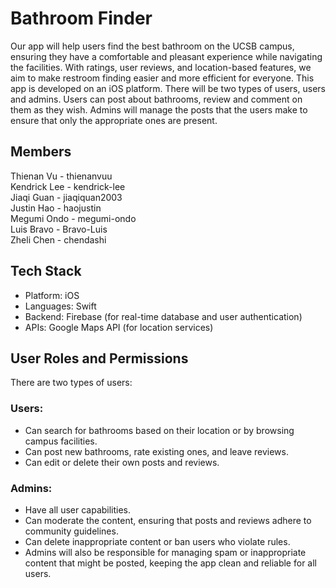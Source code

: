 # Bathroom Finder  

Our app will help users find the best bathroom on the UCSB campus, ensuring they have a comfortable and pleasant experience while navigating the facilities. With ratings, user reviews, and location-based features, we aim to make restroom finding easier and more efficient for everyone. This app is developed on an iOS platform. There will be two types of users, users and admins. Users can post about bathrooms, review and comment on them as they wish. Admins will manage the posts that the users make to ensure that only the appropriate ones are present.

## Members  
Thienan Vu - thienanvuu    
Kendrick Lee - kendrick-lee  
Jiaqi Guan - jiaqiquan2003  
Justin Hao - haojustin  
Megumi Ondo - megumi-ondo  
Luis Bravo - Bravo-Luis  
Zheli Chen - chendashi

## Tech Stack
- Platform: iOS
- Languages: Swift
- Backend: Firebase (for real-time database and user authentication)
- APIs: Google Maps API (for location services)

## User Roles and Permissions
There are two types of users:

### Users:
- Can search for bathrooms based on their location or by browsing campus facilities.
- Can post new bathrooms, rate existing ones, and leave reviews.
- Can edit or delete their own posts and reviews.
### Admins:
- Have all user capabilities.
- Can moderate the content, ensuring that posts and reviews adhere to community guidelines.
- Can delete inappropriate content or ban users who violate rules.
- Admins will also be responsible for managing spam or inappropriate content that might be posted, keeping the app clean and reliable for all users.


